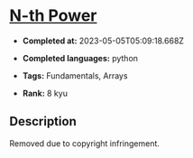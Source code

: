 # [N-th Power](https://www.codewars.com/kata/57d814e4950d8489720008db)

- **Completed at:** 2023-05-05T05:09:18.668Z

- **Completed languages:** python

- **Tags:** Fundamentals, Arrays

- **Rank:** 8 kyu

## Description

Removed due to copyright infringement.

<!--

This kata is from check py.checkio.org

You are given an array with positive numbers and a non-negative number N. You should find the N-th power of the element in the array with the index N. If N is outside of the array, then return -1. Don't forget that the first element has the index 0.

Let's look at a few examples:

~~~if-not:factor
* array = [1, 2, 3, 4] and N = 2, then the result is 3^2 == 9;
* array = [1, 2, 3] and N = 3, but N is outside of the array, so the result is -1.
~~~

~~~if:factor
* `{ 1 2 3 4 } :> array` and `2 :> n`, then the result is `3 2 ^ -> 9`;
* `{ 1 2 3 } :> array` and `3 :> n`, but N is outside of the array, so the result is `-1`.
~~~

-->